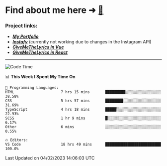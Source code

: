 # Find about me here ➜ [🧑](https://pauabella.dev)

### Project links:
- ***[My Portfolio](https://pauabella.dev)***
- ***[Instafy](https://instafy.me)*** (currently not working due to changes in the Instagram API)
- ***[GiveMeTheLyrics in Vue](https://lyrics.pauabella.dev)***
- ***[GiveMeTheLyrics in React](https://pauabella.dev/GiveMeTheLyrics)***

---
<!--START_SECTION:waka-->
![Code Time](http://img.shields.io/badge/Code%20Time-1%2C854%20hrs%209%20mins-blue)

📊 **This Week I Spent My Time On** 

```text
💬 Programming Languages: 
HTML                     7 hrs 15 mins       █████████░░░░░░░░░░░░░░░░   38.58% 
CSS                      5 hrs 57 mins       ████████░░░░░░░░░░░░░░░░░   31.69% 
TypeScript               4 hrs 18 mins       █████░░░░░░░░░░░░░░░░░░░░   22.93% 
SCSS                     1 hr 9 mins         █░░░░░░░░░░░░░░░░░░░░░░░░   6.17% 
Other                    6 mins              ░░░░░░░░░░░░░░░░░░░░░░░░░   0.55%

🔥 Editors: 
VS Code                  18 hrs 49 mins      █████████████████████████   100.0%

```


 Last Updated on 04/02/2023 14:06:03 UTC
<!--END_SECTION:waka-->
